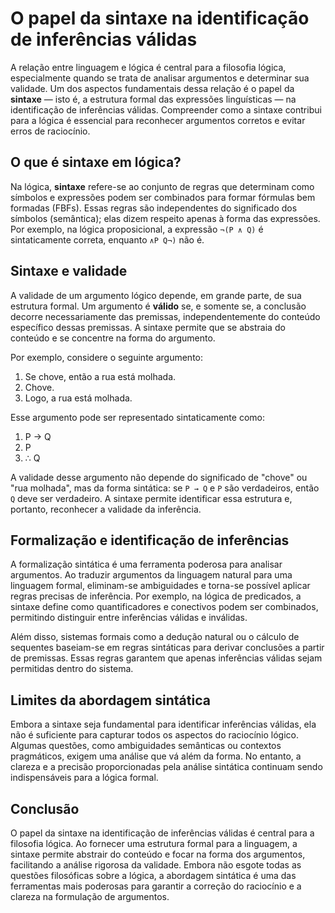 # O papel da sintaxe na identificação de inferências válidas

A relação entre linguagem e lógica é central para a filosofia lógica, especialmente quando se trata de analisar argumentos e determinar sua validade. Um dos aspectos fundamentais dessa relação é o papel da **sintaxe** — isto é, a estrutura formal das expressões linguísticas — na identificação de inferências válidas. Compreender como a sintaxe contribui para a lógica é essencial para reconhecer argumentos corretos e evitar erros de raciocínio.

## O que é sintaxe em lógica?

Na lógica, **sintaxe** refere-se ao conjunto de regras que determinam como símbolos e expressões podem ser combinados para formar fórmulas bem formadas (FBFs). Essas regras são independentes do significado dos símbolos (semântica); elas dizem respeito apenas à forma das expressões. Por exemplo, na lógica proposicional, a expressão `¬(P ∧ Q)` é sintaticamente correta, enquanto `∧P Q¬)` não é.

## Sintaxe e validade

A validade de um argumento lógico depende, em grande parte, de sua estrutura formal. Um argumento é **válido** se, e somente se, a conclusão decorre necessariamente das premissas, independentemente do conteúdo específico dessas premissas. A sintaxe permite que se abstraia do conteúdo e se concentre na forma do argumento.

Por exemplo, considere o seguinte argumento:

1. Se chove, então a rua está molhada.  
2. Chove.  
3. Logo, a rua está molhada.

Esse argumento pode ser representado sintaticamente como:

1. P → Q  
2. P  
3. ∴ Q

A validade desse argumento não depende do significado de "chove" ou "rua molhada", mas da forma sintática: se `P → Q` e `P` são verdadeiros, então `Q` deve ser verdadeiro. A sintaxe permite identificar essa estrutura e, portanto, reconhecer a validade da inferência.

## Formalização e identificação de inferências

A formalização sintática é uma ferramenta poderosa para analisar argumentos. Ao traduzir argumentos da linguagem natural para uma linguagem formal, eliminam-se ambiguidades e torna-se possível aplicar regras precisas de inferência. Por exemplo, na lógica de predicados, a sintaxe define como quantificadores e conectivos podem ser combinados, permitindo distinguir entre inferências válidas e inválidas.

Além disso, sistemas formais como a dedução natural ou o cálculo de sequentes baseiam-se em regras sintáticas para derivar conclusões a partir de premissas. Essas regras garantem que apenas inferências válidas sejam permitidas dentro do sistema.

## Limites da abordagem sintática

Embora a sintaxe seja fundamental para identificar inferências válidas, ela não é suficiente para capturar todos os aspectos do raciocínio lógico. Algumas questões, como ambiguidades semânticas ou contextos pragmáticos, exigem uma análise que vá além da forma. No entanto, a clareza e a precisão proporcionadas pela análise sintática continuam sendo indispensáveis para a lógica formal.

## Conclusão

O papel da sintaxe na identificação de inferências válidas é central para a filosofia lógica. Ao fornecer uma estrutura formal para a linguagem, a sintaxe permite abstrair do conteúdo e focar na forma dos argumentos, facilitando a análise rigorosa da validade. Embora não esgote todas as questões filosóficas sobre a lógica, a abordagem sintática é uma das ferramentas mais poderosas para garantir a correção do raciocínio e a clareza na formulação de argumentos.